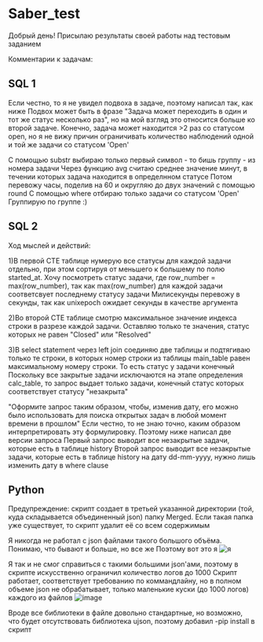# Saber_test
Добрый день!
Присылаю результаты своей работы над тестовым заданием

Комментарии к задачам:

## **SQL 1**

 Если честно, то я не увидел подвоха в задаче, поэтому написал так, как ниже
 Подвох может быть в фразе "Задача может переходить в один и тот же статус несколько раз", но на мой взгляд
 это относится больше ко второй задаче. Конечно, задача может находится >2 раз со статусом open, но я не вижу
 причин ограничивать количество наблюдений одной и той же задачи со статусом 'Open' 

 C помощью substr выбираю только первый символ - то бишь группу - из номера задачи
 Через функцию avg считаю среднее значение минут, в течении которых задача находится в определнном статусе
 Потом перевожу часы, поделив на 60 и округляю до двух значений с помощью round
 С помощью where отбираю только задачи со статусом 'Open'
 Группирую по группе :)

## **SQL 2**

 Ход мыслей и действий:

 1)В первой CTE таблице нумерую все статусы для каждой задачи отдельно, при этом сортируя от меньшего
 к большему по полю started_at. Хочу посмотреть статус задачи, где row_number = max(row_number), так как
 max(row_number) для каждой задачи соответсвует последнему статусу задачи
 Милисекунды перевожу в секунды, так как unixepoch ожидает секунды в качестве аргумента

 2)Во второй CTE таблице смотрю максимальное значение индекса строки в разрезе каждой задачи. Оставляю
 только те значения,  статус которых не равен "Closed" или  "Resolved"

 3)В select statement через left join соединяю две таблицы и подтягиваю только те строки, в которых номер строки
 из таблицы main_table равен максимальному номеру строки. То есть статус у задачи конечный
 Поскольку все закрытые задачи исключаются на этапе определения calc_table, то запрос выдает только задачи,
 конечный статус которых соответствует статусу "незакрыта"

 "Оформите запрос таким образом, чтобы, изменив дату, 
его можно было использовать для поиска открытых задач в любой момент времени в прошлом"
 Если честно, то не знаю точно, каким образом интерпретировать эту формулировку. Поэтому ниже написал две версии запроса
 Первый запрос выводит все незакрытые задачи, которые есть в таблице history
 Второй запрос выводит все незакрытые задачи, которые есть в таблице history на дату dd-mm-yyyy,
 нужно лишь изменить дату в where clause


## **Python**
 Предупреждение: скрипт создает в третьей указанной директории (той, куда складывается объединенный json) папку Merged. Если такая папка уже существует, то скрипт удалит её со всем содержимым

Я никогда не работал с json файлами такого большого объёма. Понимаю, что бывают и больше, но все же 
Поэтому вот это я ![я](https://stickerpacks.ru/wp-content/uploads/2023/04/nabor-stikerov-crying-cats-dlja-whatsapp-1.jpg)

Я так и не смог справиться с такими большими json'ами, поэтому в скрипте искусственно ограничил количество логов до 1000 
Скрипт работает, соответствует требованию по коммандлайну, но в полном объеме json не обрабатывает, только маленькие куски (до 1000 логов) каждого из файлов
![image](https://github.com/Esquire-of-Rohan/Saber_test/assets/78648531/2f9ecec0-1a15-4bb6-898c-f6c55f4f85ed)

Вроде все библиотеки в файле довольно стандартные, но возможно, что будет отсутствовать библиотека ujson, поэтому добавил -pip install в скрипт



